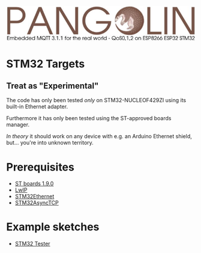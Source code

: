 ![plainhdr](../assets/pangoplain.jpg)
# STM32 Targets

## Treat as "Experimental"

The code has only been tested *only* on STM32-NUCLEOF429ZI using its built-in Ethernet adapter.

Furthermore it has only been tested using the ST-approved boards manager.

*In theory* it should work on any device with e.g. an Arduino Ethernet shield, but... you're into unknown territory.

# Prerequisites

* [ST boards 1.9.0](https://github.com/stm32duino/Arduino_Core_STM32)
* [LwIP](https://github.com/stm32duino/LwIP)
* [STM32Ethernet](https://github.com/stm32duino/STM32Ethernet)
* [STM32AsyncTCP](https://github.com/philbowles/STM32AsyncTCP)

# Example sketches

* [STM32 Tester](../examples/STM32_TESTER/STM32_TESTER.ino)
